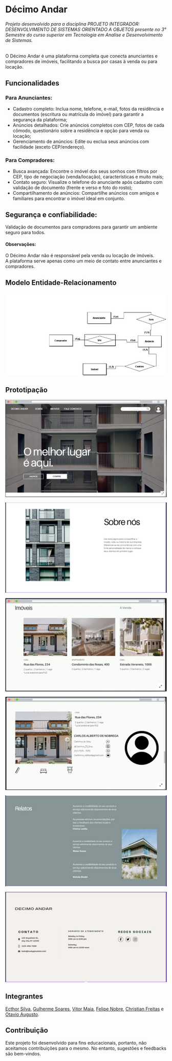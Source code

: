# Décimo Andar

###### Projeto desenvolvido para a disciplina PROJETO INTEGRADOR: DESENVOLVIMENTO DE SISTEMAS ORIENTADO A OBJETOS presente no 3° Semestre do curso superior em Tecnologia em Analise e Desenvolvimento de Sistemas.

O Décimo Andar é uma plataforma completa que conecta anunciantes e compradores de imóveis, facilitando a busca por casas à venda ou para locação.  



## Funcionalidades

### Para Anunciantes:

- Cadastro completo: Inclua nome, telefone, e-mail, fotos da residência e documentos (escritura ou matrícula do imóvel) para garantir a segurança da plataforma;
- Anúncios detalhados: Crie anúncios completos com CEP, fotos de cada cômodo, questionário sobre a residência e opção para venda ou locação;
- Gerenciamento de anúncios: Edite ou exclua seus anúncios com facilidade (exceto CEP/endereço).

### Para Compradores:

- Busca avançada: Encontre o imóvel dos seus sonhos com filtros por CEP, tipo de negociação (venda/locação), características e muito mais;
- Contato seguro: Visualize o telefone do anunciante após cadastro com validação de documento (frente e verso e foto do rosto);
- Compartilhamento de anúncios: Compartilhe anúncios com amigos e familiares para encontrar o imóvel ideal em conjunto.

## Segurança e confiabilidade:

Validação de documentos para compradores para garantir um ambiente seguro para todos.

#### Observações:

O Décimo Andar não é responsável pela venda ou locação de imóveis.  
A plataforma serve apenas como um meio de contato entre anunciantes e compradores.

## Modelo Entidade-Relacionamento

![MER](./imagens/MER/MER.png)

## Prototipação


![Foto3](./imagens/Prototipacao/Foto3.jpg)

![Foto4](./imagens/Prototipacao/Foto4.jpg)

![Foto1](./imagens/Prototipacao/Foto1.jpeg)

![Foto2](./imagens/Prototipacao/Foto2.jpeg)

![Foto5](./imagens/Prototipacao/Foto5.jpg)

![Foto6](./imagens/Prototipacao/Foto6.jpg)

## Integrantes
[Ecthor Silva](https://github.com/EcthorSilva),
[Gulherme Soares](https://github.com/Guisoaresz13),
[Vitor Maia](https://github.com/Vitorhsmaia),
[Felipe Nobre](https://github.com/FellipeNobre),
[Christian Freitas](https://github.com/Christianfreitas12) e 
[Otavio Augusto](https://github.com/0tav10280818).

## Contribuição
Este projeto foi desenvolvido para fins educacionais, portanto, não aceitamos contribuições para o mesmo. No entanto, sugestões e feedbacks são bem-vindos.